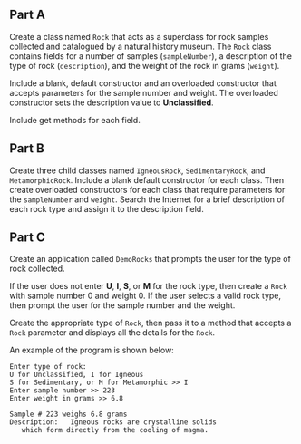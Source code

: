 ## Part A
Create a class named `Rock` that acts as a superclass for rock samples collected and catalogued by a natural history museum. The `Rock` class contains fields for a number of samples (`sampleNumber`), a description of the type of rock (`description`), and the weight of the rock in grams (`weight`). 

Include a blank, default constructor and an overloaded constructor that accepts parameters for the sample number and weight. The overloaded constructor sets the description value to **Unclassified**. 

Include get methods for each field.


## Part B
Create three child classes named `IgneousRock`, `SedimentaryRock`, and `MetamorphicRock`. Include a blank default constructor for each class. Then create overloaded constructors for each class that require parameters for the `sampleNumber` and `weight`. Search the Internet for a brief description of each rock type and assign it to the description field.

## Part C
Create an application called `DemoRocks` that prompts the user for the type of rock collected. 

If the user does not enter  **U**, **I**, **S**, or **M** for the rock type, then create a `Rock` with sample number 0 and weight 0. If the user selects a valid rock type, then prompt the user for the sample number and the weight. 

Create the appropriate type of `Rock`, then pass it to a method that accepts a `Rock` parameter and displays all the details for the `Rock`.

An example of the program is shown below: 
```
Enter type of rock:
U for Unclassified, I for Igneous
S for Sedimentary, or M for Metamorphic >> I
Enter sample number >> 223
Enter weight in grams >> 6.8

Sample # 223 weighs 6.8 grams
Description:   Igneous rocks are crystalline solids 
   which form directly from the cooling of magma.
```


